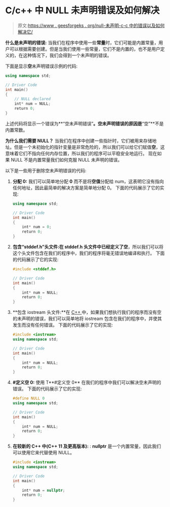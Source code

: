 # C/c++ 中 NULL 未声明错误及如何解决

> 原文:[https://www . geesforgeks . org/null-未声明-c-c 中的错误以及如何解决它/](https://www.geeksforgeeks.org/null-undeclared-error-in-c-c-and-how-to-resolve-it/)

**什么是未声明的错误:**
当我们在程序中使用一些**常量**时，它们可能是内置常量，用户可以根据需要创建。但是当我们使用一些常量，它们不是内置的，也不是用户定义的，在这种情况下，我们会得到一个未声明的错误。

下面是显示**空**未声明错误示例的代码:

```cpp
using namespace std;

// Driver Code
int main()
{
    // NULL declared
    int* num = NULL;
    return 0;
}
```

上述代码将显示一个错误为**“空未声明错误”**。空未声明错误的原因是**“空”**不是内置常数。

**为什么我们需要 NULL？**
当我们在程序中创建一些指针时，它们被用来存储地址。但是一个未初始化的指针变量是非常危险的，所以我们可以给它们赋值**空**，这意味着它们不指向任何内存位置，所以我们的程序可以平稳安全地运行。
现在如果 NULL 不是内置常量我们如何克服 NULL 未声明的错误。

以下是一些用于删除空未声明错误的代码:

1.  **分配 0:** 我们可以简单地分配 **0** 而不是将**空值**分配给 num，这表明它没有指向任何地址，因此最简单的解决方案是简单地分配 0。
    下面的代码展示了它的实现:

    ```cpp
    using namespace std;

    // Driver Code
    int main()
    {
        int* num = 0;
        return 0;
    }
    ```

2.  **包含“stddef.h”头文件:**在 **stddef.h** 头文件**中已经定义了空**，所以我们可以将这个头文件包含在我们的程序中，我们的程序将毫无错误地编译和执行。
    下面的代码展示了它的实现:

    ```cpp
    #include <stddef.h>

    // Driver Code
    int main()
    {
        int* num = NULL;
        return 0;
    }
    ```

3.  **包含 iostream 头文件:**在 [C++ ](https://www.geeksforgeeks.org/c-plus-plus/) 中，如果我们想执行我们的程序而没有空的未声明的错误，我们可以简单地将 iostream 包含在我们的程序中，并使其发生而没有任何错误。
    下面的代码展示了它的实现:

    ```cpp
    #include <iostream>
    using namespace std;

    // Driver Code
    int main()
    {
        int* num = NULL;
        return 0;
    }
    ```

4.  **#定义空 0:** 使用 T**#定义空 0** 在我们的程序中我们可以解决空未声明的错误。
    下面的代码展示了它的实现:

    ```cpp
    #define NULL 0
    using namespace std;

    // Driver Code
    int main()
    {
        int* num = NULL;
        return 0;
    }
    ```

5.  **在较新的 C++ 中(C++ 11 及更高版本):** : **nullptr** 是一个内置常量，因此我们可以使用它来代替使用 NULL。

    ```cpp
    #include <iostream>
    using namespace std;

    // Driver Code
    int main()
    {
        int* num = nullptr;
        return 0;
    }
    ```
